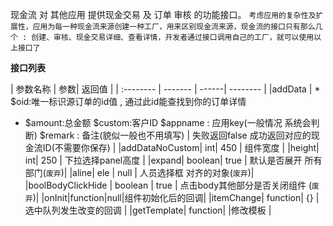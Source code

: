 现金流 对 其他应用 提供现金交易 及 订单 审核 的功能接口。
`考虑应用的复杂性及扩展性，应用为每一种现金流来源创建一种工厂，用来区别现金流来源，现金流的接口只有那么几个 : 创建、审核、现金交易详细、查看详情，开发者通过接口调用自己的工厂，就可以使用以上接口了`

<strong>接口列表</strong>

| 参数名称  |     参数|  返回值   |
| :--------  |  ------- | ------| -------- |
|addData | * $oid:唯一标识源订单的id值 , 通过此id能查找到你的订单详情 
* $amount:总金额  $custom:客户ID  $appname : 应用key(一般情况 系统会判断)  $remark : 备注(貌似一般也不用填写)  | 失败返回false 成功返回对应的现金流ID(不需要你保存) |
|addDataNoCustom| int| 450  | 组件宽度 |
|height| int| 250 | 下拉选择panel高度 |
|expand| boolean| true | 默认是否展开 所有部门(`废弃`)|
|aline| ele | null | 人员选择框 对齐的对象(`废弃`)|
|boolBodyClickHide | boolean | true | 点击body其他部分是否关闭组件 (`废弃`)| 
|onInit|function|null|组件初始化后的回调|
|itemChange| function| {} | 选中队列发生改变的回调 |
|getTemplate| function| |修改模板 |